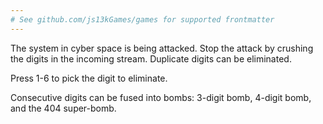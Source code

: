 ```yaml
---
# See github.com/js13kGames/games for supported frontmatter
---
```

The system in cyber space is being attacked.  Stop the attack by crushing the digits in the incoming stream. Duplicate digits can be eliminated.

Press 1-6 to pick the digit to eliminate.

Consecutive digits can be fused into bombs:  3-digit bomb, 4-digit bomb, and the 404 super-bomb.